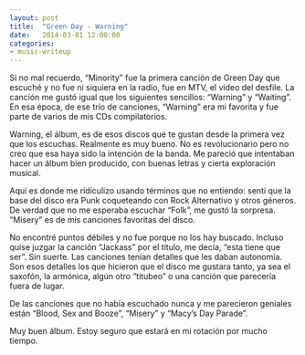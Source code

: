 ```yaml
---
layout: post
title:  "Green Day - Warning"
date:   2014-03-01 12:00:00
categories:
- music-writeup
---
```

Si no mal recuerdo, “Minority” fue la primera canción de Green Day que escuché y no fue ni siquiera en la radio, fue en MTV, el video del desfile. La canción me gustó igual que los siguientes sencillos: “Warning” y “Waiting”. En esa época, de ese trío de canciones, “Warning” era mi favorita y fue parte de varios de mis CDs compilatorios.

Warning, el álbum, es de esos discos que te gustan desde la primera vez que los escuchas. Realmente es muy bueno. No es revolucionario pero no creo que esa haya sido la intención de la banda. Me pareció que intentaban hacer un álbum bien producido, con buenas letras y cierta exploración musical.

Aquí es donde me ridiculizo usando términos que no entiendo: sentí que la base del disco era Punk coqueteando con Rock Alternativo y otros géneros. De verdad que no me esperaba escuchar “Folk”, me gustó la sorpresa. “Misery” es de mis canciones favoritas del disco.

No encontré puntos débiles y no fue porque no los hay buscado. Incluso quise juzgar la canción “Jackass” por el título, me decía, “esta tiene que ser”. Sin suerte. Las canciones tenían detalles que les daban autonomía. Son esos detalles los que hicieron que el disco me gustara tanto, ya sea el saxofón, la armónica, algún otro “titubeo” o una canción que parecería fuera de lugar.

De las canciones que no había escuchado nunca y me parecieron geniales están “Blood, Sex and Booze”, “Misery” y “Macy’s Day Parade”.

Muy buen álbum. Estoy seguro que estará en mi rotación por mucho tiempo.